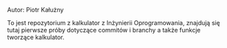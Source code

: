 Autor: Piotr Kałużny

To jest repozytorium z kalkulator z Inżynierii Oprogramowania,
znajdują się tutaj pierwsze próby dotyczące commitów i branchy a także 
funkcje tworzące kalkulator.

